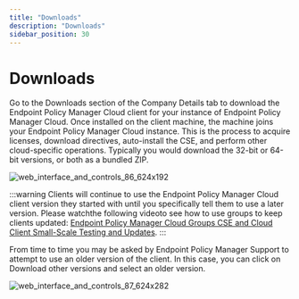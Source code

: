 ```yaml
---
title: "Downloads"
description: "Downloads"
sidebar_position: 30
---
```


# Downloads

Go to the Downloads section of the Company Details tab to download the Endpoint Policy Manager Cloud
client for your instance of Endpoint Policy Manager Cloud. Once installed on the client machine, the
machine joins your Endpoint Policy Manager Cloud instance. This is the process to acquire licenses,
download directives, auto-install the CSE, and perform other cloud-specific operations. Typically
you would download the 32-bit or 64-bit versions, or both as a bundled ZIP.

![web_interface_and_controls_86_624x192](/images/endpointpolicymanager/cloud/interface/companydetails/web_interface_and_controls_86_624x192.webp)

:::warning
Clients will continue to use the Endpoint Policy Manager Cloud client version they
started with until you specifically tell them to use a later version. Please watchthe following
videoto see how to use groups to keep clients updated:
[Endpoint Policy Manager Cloud Groups CSE and Cloud Client Small-Scale Testing and Updates](/docs/endpointpolicymanager/deliverymethods/cloud/videos/upkeepanddailyuse/groups.md).
:::


From time to time you may be asked by Endpoint Policy Manager Support to attempt to use an older
version of the client. In this case, you can click on Download other versions and select an older
version.

![web_interface_and_controls_87_624x282](/images/endpointpolicymanager/cloud/interface/companydetails/web_interface_and_controls_87_624x282.webp)
